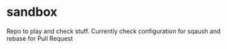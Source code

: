 # sandbox
Repo to play and check stuff.
Currently check configuration for sqaush and rebase for Pull Request